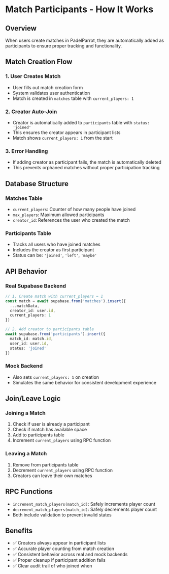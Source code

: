 # Match Participants - How It Works

## Overview
When users create matches in PadelParrot, they are automatically added as participants to ensure proper tracking and functionality.

## Match Creation Flow

### 1. User Creates Match
- User fills out match creation form
- System validates user authentication
- Match is created in `matches` table with `current_players: 1`

### 2. Creator Auto-Join
- Creator is automatically added to `participants` table with `status: 'joined'`
- This ensures the creator appears in participant lists
- Match shows `current_players: 1` from the start

### 3. Error Handling
- If adding creator as participant fails, the match is automatically deleted
- This prevents orphaned matches without proper participation tracking

## Database Structure

### Matches Table
- `current_players`: Counter of how many people have joined
- `max_players`: Maximum allowed participants
- `creator_id`: References the user who created the match

### Participants Table
- Tracks all users who have joined matches
- Includes the creator as first participant
- Status can be: `'joined'`, `'left'`, `'maybe'`

## API Behavior

### Real Supabase Backend
```typescript
// 1. Create match with current_players = 1
const match = await supabase.from('matches').insert({
  ...matchData,
  creator_id: user.id,
  current_players: 1
})

// 2. Add creator to participants table
await supabase.from('participants').insert({
  match_id: match.id,
  user_id: user.id,
  status: 'joined'
})
```

### Mock Backend
- Also sets `current_players: 1` on creation
- Simulates the same behavior for consistent development experience

## Join/Leave Logic

### Joining a Match
1. Check if user is already a participant
2. Check if match has available space
3. Add to participants table
4. Increment `current_players` using RPC function

### Leaving a Match
1. Remove from participants table
2. Decrement `current_players` using RPC function
3. Creators can leave their own matches

## RPC Functions
- `increment_match_players(match_id)`: Safely increments player count
- `decrement_match_players(match_id)`: Safely decrements player count
- Both include validation to prevent invalid states

## Benefits
- ✅ Creators always appear in participant lists
- ✅ Accurate player counting from match creation
- ✅ Consistent behavior across real and mock backends
- ✅ Proper cleanup if participant addition fails
- ✅ Clear audit trail of who joined when 